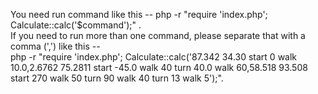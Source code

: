 You need run command like this -- php -r "require 'index.php'; Calculate::calc('$command');" . <br>
If you need to run more than one command, please separate that with а comma (',') like this --  
php -r "require 'index.php'; Calculate::calc('87.342 34.30 start 0 walk 10.0,2.6762 75.2811 start -45.0 walk 40 turn 40.0 walk 60,58.518 93.508 start 270 walk 50 turn 90 walk 40 turn 13 walk 5');".

